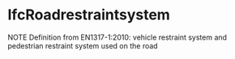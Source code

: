 IfcRoadrestraintsystem
======================
NOTE Definition from EN1317-1:2010: vehicle restraint system and pedestrian
restraint system used on the road  


